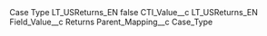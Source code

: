 <?xml version="1.0" encoding="UTF-8"?>
<CustomMetadata xmlns="http://soap.sforce.com/2006/04/metadata" xmlns:xsi="http://www.w3.org/2001/XMLSchema-instance" xmlns:xsd="http://www.w3.org/2001/XMLSchema">
    <label>Case Type LT_USReturns_EN</label>
    <protected>false</protected>
    <values>
        <field>CTI_Value__c</field>
        <value xsi:type="xsd:string">LT_USReturns_EN</value>
    </values>
    <values>
        <field>Field_Value__c</field>
        <value xsi:type="xsd:string">Returns</value>
    </values>
    <values>
        <field>Parent_Mapping__c</field>
        <value xsi:type="xsd:string">Case_Type</value>
    </values>
</CustomMetadata>
